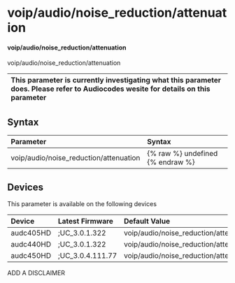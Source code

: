 ﻿---
description: voip/audio/noise_reduction/attenuation
search: false
---

# voip/audio/noise_reduction/attenuation

#### voip/audio/noise_reduction/attenuation

voip/audio/noise_reduction/attenuation


| This parameter is currently investigating what this parameter does. Please refer to Audiocodes wesite for details on this parameter | 
| :--- |

## Syntax
| Parameter | Syntax |
| :--- | :--- |
|voip/audio/noise_reduction/attenuation | {% raw %} undefined {% endraw %}|

## Devices
This parameter is available on the following devices

| Device | Latest Firmware | Default Value |
|:---|:---|:---|
| audc405HD | ;UC_3.0.1.322 | voip/audio/noise_reduction/attenuation=2 
| audc440HD | ;UC_3.0.1.322 | voip/audio/noise_reduction/attenuation=2 
| audc450HD | ;UC_3.0.4.111.77 | voip/audio/noise_reduction/attenuation=2 

ADD A DISCLAIMER
